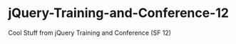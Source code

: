 jQuery-Training-and-Conference-12
=================================

Cool Stuff from jQuery Training and Conference (SF 12)